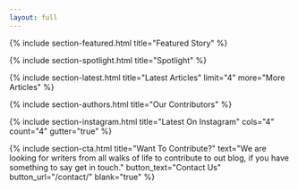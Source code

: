 ```yaml
---
layout: full
---
```


<!-- {% include section-ad.html image="welcome.png" alt="Buy Étoile Jekyll Theme" width="" url="https://themeforest.net/user/pressapps/portfolio" blank="true" %}
 -->

{% include section-featured.html title="Featured Story" %}


{% include section-spotlight.html title="Spotlight" %}




{% include section-latest.html title="Latest Articles" limit="4" more="More Articles" %}


<!-- {% include section-ad.html title="Advertisement" image="https://via.placeholder.com/800x180/f4f4f4/fff.png?text=+" url="#" blank="true" %} -->


{% include section-authors.html title="Our Contributors" %}


{% include section-instagram.html title="Latest On Instagram" cols="4" count="4" gutter="true" %}


{% include section-cta.html title="Want To Contribute?" text="We are looking for writers from all walks of life to contribute to out blog, if you have something to say get in touch." button_text="Contact Us" button_url="/contact/" blank="true" %}


<!-- 
{% include section-author.html author="john" title="Hello, I am Jane! Welcome to my blog." %} 
-->

